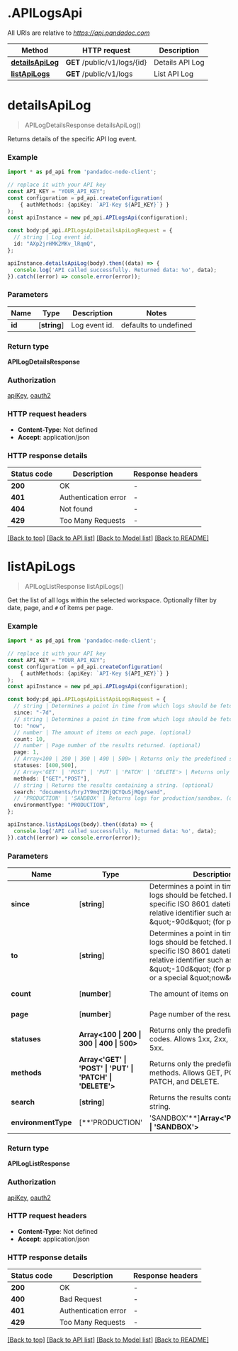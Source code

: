# .APILogsApi

All URIs are relative to *https://api.pandadoc.com*

Method | HTTP request | Description
------------- | ------------- | -------------
[**detailsApiLog**](APILogsApi.md#detailsApiLog) | **GET** /public/v1/logs/{id} | Details API Log
[**listApiLogs**](APILogsApi.md#listApiLogs) | **GET** /public/v1/logs | List API Log


# **detailsApiLog**
> APILogDetailsResponse detailsApiLog()

Returns details of the specific API log event.

### Example


```typescript
import * as pd_api from 'pandadoc-node-client';

// replace it with your API key
const API_KEY = "YOUR_API_KEY";
const configuration = pd_api.createConfiguration(
    { authMethods: {apiKey: `API-Key ${API_KEY}`} }
);
const apiInstance = new pd_api.APILogsApi(configuration);

const body:pd_api.APILogsApiDetailsApiLogRequest = {
  // string | Log event id.
  id: "AXp2jrHMK2MKv_lRqmQ",
};

apiInstance.detailsApiLog(body).then((data) => {
  console.log('API called successfully. Returned data: %o', data);
}).catch((error) => console.error(error));
```


### Parameters

Name | Type | Description  | Notes
------------- | ------------- | ------------- | -------------
 **id** | [**string**] | Log event id. | defaults to undefined


### Return type

**APILogDetailsResponse**

### Authorization

[apiKey](../README.md#apiKey), [oauth2](../README.md#oauth2)

### HTTP request headers

 - **Content-Type**: Not defined
 - **Accept**: application/json


### HTTP response details
| Status code | Description | Response headers |
|-------------|-------------|------------------|
**200** | OK |  -  |
**401** | Authentication error |  -  |
**404** | Not found |  -  |
**429** | Too Many Requests |  -  |

[[Back to top]](#) [[Back to API list]](README.md#documentation-for-api-endpoints) [[Back to Model list]](README.md#documentation-for-models) [[Back to README]](README.md)

# **listApiLogs**
> APILogListResponse listApiLogs()

Get the list of all logs within the selected workspace. Optionally filter by date, page, and `#` of items per page.

### Example


```typescript
import * as pd_api from 'pandadoc-node-client';

// replace it with your API key
const API_KEY = "YOUR_API_KEY";
const configuration = pd_api.createConfiguration(
    { authMethods: {apiKey: `API-Key ${API_KEY}`} }
);
const apiInstance = new pd_api.APILogsApi(configuration);

const body:pd_api.APILogsApiListApiLogsRequest = {
  // string | Determines a point in time from which logs should be fetched. Either a specific ISO 8601 datetime or a relative identifier such as \"-90d\" (for past 90 days). (optional)
  since: "-7d",
  // string | Determines a point in time from which logs should be fetched. Either a specific ISO 8601 datetime or a relative identifier such as \"-10d\" (for past 10 days) or a special \"now\" value. (optional)
  to: "now",
  // number | The amount of items on each page. (optional)
  count: 10,
  // number | Page number of the results returned. (optional)
  page: 1,
  // Array<100 | 200 | 300 | 400 | 500> | Returns only the predefined status codes. Allows 1xx, 2xx, 3xx, 4xx, and 5xx. (optional)
  statuses: [400,500],
  // Array<'GET' | 'POST' | 'PUT' | 'PATCH' | 'DELETE'> | Returns only the predefined HTTP methods. Allows GET, POST, PUT, PATCH, and DELETE. (optional)
  methods: ["GET","POST"],
  // string | Returns the results containing a string. (optional)
  search: "documents/hryJY9mqYZHjQCYQuSjRQg/send",
  // 'PRODUCTION' | 'SANDBOX' | Returns logs for production/sandbox. (optional)
  environmentType: "PRODUCTION",
};

apiInstance.listApiLogs(body).then((data) => {
  console.log('API called successfully. Returned data: %o', data);
}).catch((error) => console.error(error));
```


### Parameters

Name | Type | Description  | Notes
------------- | ------------- | ------------- | -------------
 **since** | [**string**] | Determines a point in time from which logs should be fetched. Either a specific ISO 8601 datetime or a relative identifier such as \&quot;-90d\&quot; (for past 90 days). | (optional) defaults to undefined
 **to** | [**string**] | Determines a point in time from which logs should be fetched. Either a specific ISO 8601 datetime or a relative identifier such as \&quot;-10d\&quot; (for past 10 days) or a special \&quot;now\&quot; value. | (optional) defaults to undefined
 **count** | [**number**] | The amount of items on each page. | (optional) defaults to undefined
 **page** | [**number**] | Page number of the results returned. | (optional) defaults to undefined
 **statuses** | **Array<100 &#124; 200 &#124; 300 &#124; 400 &#124; 500>** | Returns only the predefined status codes. Allows 1xx, 2xx, 3xx, 4xx, and 5xx. | (optional) defaults to undefined
 **methods** | **Array<&#39;GET&#39; &#124; &#39;POST&#39; &#124; &#39;PUT&#39; &#124; &#39;PATCH&#39; &#124; &#39;DELETE&#39;>** | Returns only the predefined HTTP methods. Allows GET, POST, PUT, PATCH, and DELETE. | (optional) defaults to undefined
 **search** | [**string**] | Returns the results containing a string. | (optional) defaults to undefined
 **environmentType** | [**&#39;PRODUCTION&#39; | &#39;SANDBOX&#39;**]**Array<&#39;PRODUCTION&#39; &#124; &#39;SANDBOX&#39;>** | Returns logs for production/sandbox. | (optional) defaults to undefined


### Return type

**APILogListResponse**

### Authorization

[apiKey](../README.md#apiKey), [oauth2](../README.md#oauth2)

### HTTP request headers

 - **Content-Type**: Not defined
 - **Accept**: application/json


### HTTP response details
| Status code | Description | Response headers |
|-------------|-------------|------------------|
**200** | OK |  -  |
**400** | Bad Request |  -  |
**401** | Authentication error |  -  |
**429** | Too Many Requests |  -  |

[[Back to top]](#) [[Back to API list]](README.md#documentation-for-api-endpoints) [[Back to Model list]](README.md#documentation-for-models) [[Back to README]](README.md)

